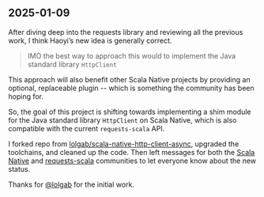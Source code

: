 ## 2025-01-09

After diving deep into the requests library and reviewing all the previous work, I think Haoyi’s new idea is generally correct.

> IMO the best way to approach this would to implement the Java standard library `HttpClient`

This approach will also benefit other Scala Native projects by providing an optional, replaceable plugin -- which is something the community has been hoping for.

So, the goal of this project is shifting towards implementing a shim module for the Java standard library `HttpClient` on Scala Native, which is also compatible with the current `requests-scala` API.

I forked repo from [lolgab/scala-native-http-client-async](https://github.com/lolgab/scala-native-http-client-async), upgraded the toolchains, and cleaned up the code. Then left messages for both the [Scala Native](https://github.com/scala-native/scala-native/issues/4104#issuecomment-2579109077) and [requests-scala](https://github.com/com-lihaoyi/requests-scala/issues/156#issuecomment-2579099520) communities to let everyone know about the new status.

Thanks for [@lolgab](https://github.com/lolgab) for the initial work.
